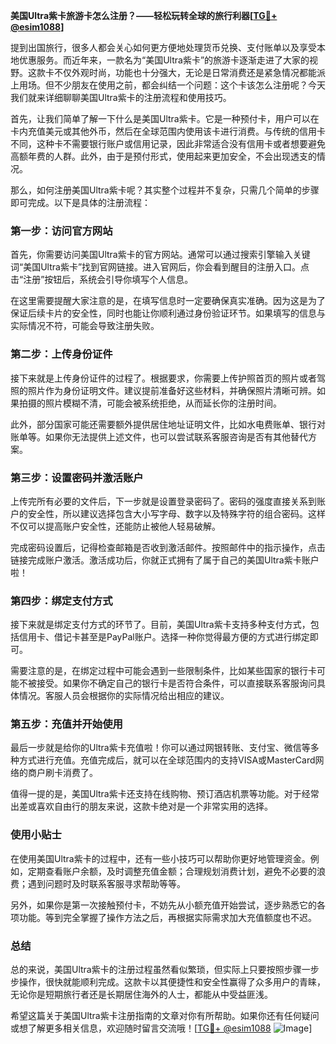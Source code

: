 **美国Ultra紫卡旅游卡怎么注册？——轻松玩转全球的旅行利器[[TG💪+ @esim1088](https://t.me/s/esim1088)]**

提到出国旅行，很多人都会关心如何更方便地处理货币兑换、支付账单以及享受本地优惠服务。而近年来，一款名为“美国Ultra紫卡”的旅游卡逐渐走进了大家的视野。这款卡不仅外观时尚，功能也十分强大，无论是日常消费还是紧急情况都能派上用场。但不少朋友在使用之前，都会纠结一个问题：这个卡该怎么注册呢？今天我们就来详细聊聊美国Ultra紫卡的注册流程和使用技巧。

首先，让我们简单了解一下什么是美国Ultra紫卡。它是一种预付卡，用户可以在卡内充值美元或其他外币，然后在全球范围内使用该卡进行消费。与传统的信用卡不同，这种卡不需要银行账户或信用记录，因此非常适合没有信用卡或者想要避免高额年费的人群。此外，由于是预付形式，使用起来更加安全，不会出现透支的情况。

那么，如何注册美国Ultra紫卡呢？其实整个过程并不复杂，只需几个简单的步骤即可完成。以下是具体的注册流程：

### **第一步：访问官方网站**
首先，你需要访问美国Ultra紫卡的官方网站。通常可以通过搜索引擎输入关键词“美国Ultra紫卡”找到官网链接。进入官网后，你会看到醒目的注册入口。点击“注册”按钮后，系统会引导你填写个人信息。

在这里需要提醒大家注意的是，在填写信息时一定要确保真实准确。因为这是为了保证后续卡片的安全性，同时也能让你顺利通过身份验证环节。如果填写的信息与实际情况不符，可能会导致注册失败。

### **第二步：上传身份证件**
接下来就是上传身份证件的过程了。根据要求，你需要上传护照首页的照片或者驾照的照片作为身份证明文件。建议提前准备好这些材料，并确保照片清晰可辨。如果拍摄的照片模糊不清，可能会被系统拒绝，从而延长你的注册时间。

此外，部分国家可能还需要额外提供居住地址证明文件，比如水电费账单、银行对账单等。如果你无法提供上述文件，也可以尝试联系客服咨询是否有其他替代方案。

### **第三步：设置密码并激活账户**
上传完所有必要的文件后，下一步就是设置登录密码了。密码的强度直接关系到账户的安全性，所以建议选择包含大小写字母、数字以及特殊字符的组合密码。这样不仅可以提高账户安全性，还能防止被他人轻易破解。

完成密码设置后，记得检查邮箱是否收到激活邮件。按照邮件中的指示操作，点击链接完成账户激活。激活成功后，你就正式拥有了属于自己的美国Ultra紫卡账户啦！

### **第四步：绑定支付方式**
接下来就是绑定支付方式的环节了。目前，美国Ultra紫卡支持多种支付方式，包括信用卡、借记卡甚至是PayPal账户。选择一种你觉得最方便的方式进行绑定即可。

需要注意的是，在绑定过程中可能会遇到一些限制条件，比如某些国家的银行卡可能不被接受。如果你不确定自己的银行卡是否符合条件，可以直接联系客服询问具体情况。客服人员会根据你的实际情况给出相应的建议。

### **第五步：充值并开始使用**
最后一步就是给你的Ultra紫卡充值啦！你可以通过网银转账、支付宝、微信等多种方式进行充值。充值完成后，就可以在全球范围内的支持VISA或MasterCard网络的商户刷卡消费了。

值得一提的是，美国Ultra紫卡还支持在线购物、预订酒店机票等功能。对于经常出差或喜欢自由行的朋友来说，这款卡绝对是一个非常实用的选择。

### **使用小贴士**
在使用美国Ultra紫卡的过程中，还有一些小技巧可以帮助你更好地管理资金。例如，定期查看账户余额，及时调整充值金额；合理规划消费计划，避免不必要的浪费；遇到问题时及时联系客服寻求帮助等等。

另外，如果你是第一次接触预付卡，不妨先从小额充值开始尝试，逐步熟悉它的各项功能。等到完全掌握了操作方法之后，再根据实际需求加大充值额度也不迟。

### **总结**
总的来说，美国Ultra紫卡的注册过程虽然看似繁琐，但实际上只要按照步骤一步步操作，很快就能顺利完成。这款卡以其便捷性和安全性赢得了众多用户的青睐，无论你是短期旅行者还是长期居住海外的人士，都能从中受益匪浅。

希望这篇关于美国Ultra紫卡注册指南的文章对你有所帮助。如果你还有任何疑问或想了解更多相关信息，欢迎随时留言交流哦！[[TG💪+ @esim1088](https://t.me/s/esim1088) ![Image](https://i.postimg.cc/4NQfJmqS/Snipaste-2025-05-13-00-14-12.png)]